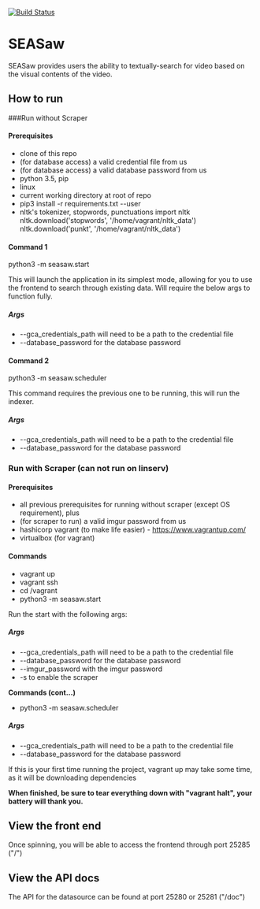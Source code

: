 [![Build Status](https://travis-ci.org/samuelsmithhk/SEASaw.svg?branch=master)](https://travis-ci.org/samuelsmithhk/SEASaw)

# SEASaw
SEASaw provides users the ability to textually-search for video based on the visual contents of the video.
## How to run

###Run without Scraper

#### Prerequisites

- clone of this repo
- (for database access) a valid credential file from us
- (for database access) a valid database password from us
- python 3.5, pip
- linux
- current working directory at root of repo
- pip3 install -r requirements.txt --user
- nltk's tokenizer, stopwords, punctuations
    import nltk
    nltk.download('stopwords', '/home/vagrant/nltk_data')
    nltk.download('punkt', '/home/vagrant/nltk_data')

#### Command 1

python3 -m seasaw.start

This will launch the application in its simplest mode, allowing for you to use the frontend to search through existing data. Will require the below args to function fully.
##### Args

- --gca_credentials_path will need to be a path to the credential file
- --database_password for the database password

#### Command 2

python3 -m seasaw.scheduler

This command requires the previous one to be running, this will run the indexer.

##### Args

- --gca_credentials_path will need to be a path to the credential file
- --database_password for the database password

### Run with Scraper (can not run on linserv)

#### Prerequisites

- all previous prerequisites for running without scraper (except OS requirement), plus
- (for scraper to run) a valid imgur password from us
- hashicorp vagrant (to make life easier) - https://www.vagrantup.com/
- virtualbox (for vagrant)


#### Commands

- vagrant up
- vagrant ssh
- cd /vagrant
- python3 -m seasaw.start

Run the start with the following args:

##### Args

- --gca_credentials_path will need to be a path to the credential file
- --database_password for the database password
- --imgur_password with the imgur password
- -s to enable the scraper

**Commands (cont...)**

- python3 -m seasaw.scheduler

##### Args

- --gca_credentials_path will need to be a path to the credential file
- --database_password for the database password


If this is your first time running the project, vagrant up may take some time, as it will be downloading dependencies

**When finished, be sure to tear everything down with "vagrant halt", your battery will thank you.**

## View the front end

Once spinning, you will be able to access the frontend through port 25285 ("/")

## View the API docs

The API for the datasource can be found at port 25280 or 25281 ("/doc")
